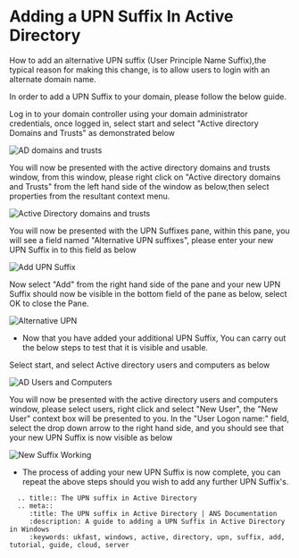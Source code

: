 # Adding a UPN Suffix In Active Directory

How to add an alternative UPN suffix (User Principle Name Suffix),the typical reason for making this change, is to allow users to login with an alternate domain name.

In order to add a UPN Suffix to your domain, please follow the below guide.

Log in to your domain controller using your domain administrator credentials, once logged in, select start and select "Active directory Domains and Trusts" as demonstrated below

![AD domains and trusts](Images/upnsuffix/addomainsandtrusts.PNG)

You will now be presented with the active directory domains and trusts window, from this window, please right click on "Active directory domains and Trusts" from the left hand side of the window as below,then select properties from the resultant context menu.

![Active Directory domains and trusts](Images/upnsuffix/addantcontextmenu.PNG)

You will now be presented with the UPN Suffixes pane, within this pane, you will see a field named "Alternative UPN suffixes", please enter your new UPN Suffix in to this field as below

![Add UPN Suffix](Images/upnsuffix/enteraltupn.PNG)

Now select "Add" from the right hand side of the pane and your new UPN Suffix should now be visible in the bottom field of the pane as below, select OK to close the Pane.

![Alternative UPN](Images/upnsuffix/addaltupn.PNG)

* Now that you have added your additional UPN Suffix, You can carry out the below steps to test that it is visible and usable.

Select start, and select Active directory users and computers as below

![AD Users and Computers](Images/upnsuffix/adusersandcomputers.PNG)

You will now be presented with the active directory users and computers window, please select users, right click and select "New User", the "New User" context box will be presented to you.
In the "User Logon name:" field, select the drop down arrow to the right hand side, and you should see that your new UPN Suffix is now visible as below

![New Suffix Working](Images/upnsuffix/newupnselected.PNG)

* The process of adding your new UPN Suffix is now complete, you can repeat the above steps should you wish to add any further UPN Suffix's.

```eval_rst
  .. title:: The UPN suffix in Active Directory
  .. meta::
     :title: The UPN suffix in Active Directory | ANS Documentation
     :description: A guide to adding a UPN Suffix in Active Directory in Windows
     :keywords: ukfast, windows, active, directory, upn, suffix, add, tutorial, guide, cloud, server
```
